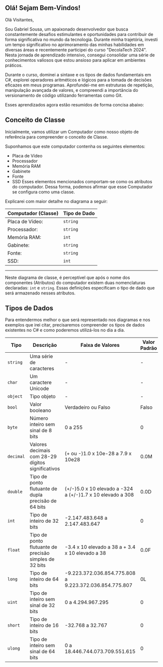 ## Olá! Sejam Bem-Vindos!
Olá Visitantes,

Sou Gabriel Sousa, um apaixonado desenvolvedor que busca constantemente desafios estimulantes e oportunidades para contribuir de forma significativa no mundo da tecnologia. 
Durante minha trajetória, investi um tempo significativo no aprimoramento das minhas habilidades em diversas áreas e recentemente participei do curso "DecolaTech 2024". 
Nesta jornada de aprendizado intensivo, consegui consolidar uma série de conhecimentos valiosos que estou ansioso para aplicar em ambientes práticos.

Durante o curso, dominei a sintaxe e os tipos de dados fundamentais em C#, explorei operadores aritméticos e lógicos para a tomada de decisões eficazes em meus programas.
Aprofundei-me em estruturas de repetição, manipulação avançada de valores, e compreendi a importância do versionamento de código utilizando ferramentas como Git.

Esses aprendizados agora estão resumidos de forma concisa abaixo:

## Conceito de Classe
Inicialmente, vamos utilizar um Computador como nosso objeto de referência para compreender o conceito de Classe.

Suponhamos que este computador contenha os seguintes elementos:

- Placa de Vídeo
- Processador
- Memória RAM
- Gabinete
- Fonte
- SSD
Esses elementos mencionados comportam-se como os atributos do computador. Dessa forma, podemos afirmar que esse Computador se configura como uma classe.

Explicarei com maior detalhe no diagrama a seguir:

|  Computador (Classe)  |Tipo de Dado|
|-----------------------|-|
|Placa de Vídeo:  |`string`|
|Processador:     |`string`|
|Memória RAM:       |`int `|
|Gabinete:       |`string `|
|Fonte:           |`string`|
|SSD:               |`int `|
-------------------------

Neste diagrama de classe, é perceptível que após o nome dos componentes (Atributos) do computador existem duas nomenclaturas declaradas: `int` e `string`. Essas definições especificam o tipo de dado que será armazenado nesses atributos.

## Tipos de Dados

Para entendermos melhor o que será representado nos diagramas e nos exemplos que irei citar, precisaremos compreender os tipos de dados existentes no C# e como poderemos utilizá-los no dia a dia.

| Tipo     | Descrição                                  | Faixa de Valores                                   | Valor Padrão |
|----------|--------------------------------------------|----------------------------------------------------|--------------|
| `string` | Uma série de caracteres                    | -                                                  | -            |
| `char`   | Um caractere Unicode                        | -                                                  | -            |
| `object` | Tipo objeto                                | -                                                  | -            |
| `bool`   | Valor booleano                             | Verdadeiro ou Falso                                | Falso        |
| `byte`   | Número inteiro sem sinal de 8 bits          | 0 a 255                                            | 0            |
| `decimal`| Valores decimais com 28-29 dígitos significativos | (+ ou -)1.0 x 10e-28 a 7.9 x 10e28               | 0.0M         |
| `double` | Tipo de ponto flutuante de dupla precisão de 64 bits | (+/-)5.0 x 10 elevado a -324 a (+/-)1.7 x 10 elevado a 308 | 0.0D         |
| `int`    | Tipo de inteiro de 32 bits                  | -2.147.483.648 a 2.147.483.647                    | 0            |
| `float`  | Tipo de ponto flutuante de precisão simples de 32 bits | -3.4 x 10 elevado a 38 a + 3.4 x 10 elevado a 38 | 0.0F         |
| `long`   | Tipo de inteiro de 64 bits                  | -9.223.372.036.854.775.808 a 9.223.372.036.854.775.807 | 0L       |
| `uint`   | Tipo de inteiro sem sinal de 32 bits        | 0 a 4.294.967.295                                | 0            |
| `short`  | Tipo de inteiro de 16 bits                  | -32.768 a 32.767                                 | 0            |
| `ulong`  | Tipo de inteiro sem sinal de 64 bits        | 0 a 18.446.744.073.709.551.615                   | 0            |
